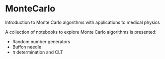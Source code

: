 # MonteCarlo
Introduction to Monte Carlo algorithms with applications to medical physics

A collection of notebooks to explore Monte Carlo algorithms is presented:
- Random number generators
- Buffon needle
- $\pi$ determination and CLT
